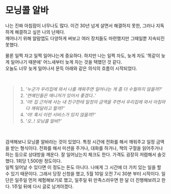 # 모닝콜 알바

나는 진짜 아침잠이 너무나도 많다. 이건 30년 넘게 살면서 해결하지 못한, 그러나 지독하게 해결하고 싶은 나의 난제다.   
깨어나기 위해 알람앱도 다양하게 써보고 여러 장치들도 마련했지만 그때일뿐 지속되진 못했다.   

물론 일찍 자고 일찍 일어나는게 중요하다. 하지만 나는 일찍 자도, 늦게 자도 '똑같이 늦게 일어나기 때문에' 어느새부터 늦게 자는 것을 택했던 것 같다.   
오늘도 너무 늦게 일어나서 문득 아래와 같은 의식의 흐름이 시작되었다.   

<br>

> 1. _'누군가 우리집에 와서 나를 깨워주면 일어나는 게 좀 더 수월하지 않을까?'_   
> 2. _'연예인들은 매니저가 있어서 좋겠다..'_
> 3. _'아! 집 근처에 사는 내 친구한테 일정의 금액을 주면서 우리집에 와서 아침마다 깨워달라고 할까?'_
> 4. _'아! 혹시 이런 서비스가 있지 않을까?'_
> 5. _'오..! 모닝콜 알바?'_

<br>

검색해보니 모닝콜 알바라는 것이 있었다. 특정 시간에 전화를 해서 깨워주고 일정 금액을 받는 형식이다. 전화를 해서 미션을 주거나, 대화를 하거나, 책의 구절을 읽어주거나 하는 등으로 상대방을 깨운다. 잘 일어났는지 체크도 한다. 가격도 굉장히 저렴해서 솔깃했다. 1회당 1,500원 정도이다.   
일찍 일어날 수 있다면 이 정도는 돈도 아니다. 나에게 그 시간에 더 가치 있는 일을 할 수 있기 때문이다. 그래서 당장 신청을 했고, 5월 10일 오전 7시 30분 부터 시작이다. 일단은 일주일 먼저 체험해보기로 했고, 일주일 뒤 만족스러우면 한 달 더 진행해보려고 한다. 1주일 뒤에 다시 글로 남겨야겠다.   
